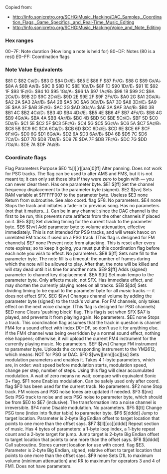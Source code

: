 Copied from:

* http://info.sonicretro.org/SCHG:Music_Hacking/DAC_Samples,_Coordination_Flags,_Game_Specifics,_and_Real-Time_Music_Editing
* http://info.sonicretro.org/SCHG:Music_Hacking/Voice_and_Note_Editing

### Hex ranges

$00-$7F: Note duration (How long a note is held for)
$80-$DF: Notes (80 is a rest)
$E0-$FF: Coordination flags

### Note Value Equivalents

$81	C
$82	C♯/D♭
$83	D
$84	D♯/E♭
$85	E
$86	F
$87	F♯/G♭
$88	G
$89	G♯/A♭
$8A	A
$8B	A♯/B♭
$8C	B
$8D	1C
$8E	1C♯/D♭
$8F	1D
$90	1D♯/E♭
$91	1E
$92	1F
$93	1F♯/G♭
$94	1G
$95	1G♯/A♭
$96	1A
$97	1A♯/B♭
$98	1B
$99	2C
$9A	2C♯/D♭
$9B	2D
$9C	2D♯/E♭
$9D	2E
$9E	2F
$9F	2F♯/G♭
$A0	2G
$A1	2G♯/A♭
$A2	2A
$A3	2A♯/B♭
$A4	2B
$A5	3C
$A6	3C♯/D♭
$A7	3D
$A8	3D♯/E♭
$A9	3E
$AA	3F
$AB	3F♯/G♭
$AC	3G
$AD	3G♯/A♭
$AE	3A
$AF	3A♯/B♭
$B0	3B
$B1	4C
$B2	4C♯/D♭
$B3	4D
$B4	4D♯/E♭
$B5	4E
$B6	4F
$B7	4F♯/G♭
$B8	4G
$B9	4G♯/A♭
$BA	4A
$BB	4A♯/B♭
$BC	4B
$BD	5C
$BE	5C♯/D♭
$BF	5D
$C0	5D♯/E♭
$C1	5E
$C2	5F
$C3	5F♯/G♭
$C4	5G
$C5	5G♯/A♭
$C6	5A
$C7	5A♯/B♭
$C8	5B
$C9	6C
$CA	6C♯/D♭
$CB	6D
$CC	6D♯/E♭
$CD	6E
$CE	6F
$CF	6F♯/G♭
$D0	6G
$D1	6G♯/A♭
$D2	6A
$D3	6A♯/B♭
$D4	6B
$D5	7C
$D6	7C♯/D♭
$D7	7D
$D8	7D♯/E♭
$D9	7E
$DA	7F
$DB	7F♯/G♭
$DC	7G
$DD	7G♯/A♭
$DE	7A
$DF	7A♯/B♭

### Coordinate flags

Flag Parameters Purpose
$E0	%[l][r][aaa]0[ff]	Alter panning. Does not work for PSG tracks. The flag can be used to alter AMS and FMS, but it is not meant to; it can only set those bits if they were zero to begin with — you can never clear them. Has one parameter byte.
$E1	$[ff]	Set the channel frequency displacement to the parameter byte (signed).
$E2	$[vv]	Sets RAM variable at $FFFFF007 to the parameter byte. Useless
$E3	none	Return from subroutine. See also coord. flag $F8. No parameters.
$E4	none	Stops the track and initiates a fade-in to previous song. Has no parameters (not that it matters...). Can be in any channel; since the DAC channel is the first to be run, this prevents note artifacts from the other channels if placed on it.
$E5	$[tt]	Set dividing timing for the current track to the parameter byte.
$E6	$[vv]	Add parameter byte to volume attenuation, effective immediately. This is not intended for PSG tracks, and will wreak havoc on unrelated FM tracks if used on a PSG track. (This flag is designed for FM channels)
$E7	none	Prevent note from attacking. This is reset after every note expires; so to keep it going, you must put this coordination flag before each note you wish to effect. No parameters.
$E8	$[ff]	Sets note fill to the parameter byte. The note fill is a timeout: the number of frames during which the note will be allowed to play. After that, the note will be killed and will stay dead until it is time for another note.
$E9	$[ff]	Adds (signed) parameter to channel key displacement.
$EA	$[tt]	Set main tempo to the parameter byte. Only affects music, not SFX. Has immediate effect, and may shorten the currently playing notes on all tracks.
$EB	$[dd]	Sets dividing timing to be equal to the parameter byte for all *music* tracks — it does not effect SFX.
$EC	$[vv]	Changes channel volume by adding the parameter byte (signed) to the track's volume. For FM channels, only takes effect on the next voice change. (This flag is designed for PSG channels)
$ED	none	Clears 'pushing block' flag. This flag is set when SFX $A7 is played, and prevents it from playing again. No parameters.
$EE	none	Stops a track. This coordination flag assumes that the track in question is channel FM4 for a sound effect with index $D0-$DF, so don't use it for anything else. If the FM4 channel was being overridden by a normal sound effect, nothing else happens; otherwise, it will upload the current FM4 instrument for the currently playing music. No parameters.
$EF	$[vv]	Change FM instrument to parameter byte. Uploads the corresponding instrument to the YM2612, which means: NOT for PSG or DAC.
$F0	$[ww][mm][cc][ss]	Sets modulation parameters and enables it. Takes 4 1-byte parameters, which are, in order: wait speed before modulation starts, modulation speed, change per step, number of steps. Using this flag will clear accumulated modulation. A wait of zero means no wait; compare with equivalent Sonic 3+ flag.
$F1	none	Enables modulation. Can be safely used only after coord. flag $F0 has been used for the current track. No parameters.
$F2	none	Stop track. FM voices and PSG noise tones are updated if needed.
$F3	$[nn]	Sets PSG track to noise and sets PSG noise to parameter byte, which should be from $E0 to $E7 (inclusive). The transformation into a noise channel is irreversible.
$F4	none	Disable modulation. No parameters.
$F5	$[tt]	Change PSG tone (index into flutter table) to parameter byte.
$F6	$[dddd]	Jump to target location. Parameter is 2-byte Big Endian offset to target location that points to one more than the offset says.
$F7	$[ll][cc][dddd]	Repeat section of music. Has 4 bytes of parameters: a 1-byte loop index, a 1-byte repeat count and a 2-byte target for jump. Jump target is 2-byte Big Endian offset to target location that points to one more than the offset says.
$F8	$[dddd]	Call subroutine. Stores current location for use with coord. flag $E3. Parameter is 2-byte Big Endian, signed, relative offset to target location that points to one more than the offset says.
$F9	none	Sets D1L to maximum volume (minimum attenuation) and RR to maximum for operators 3 and 4 of FM1. Does not have parameters.
